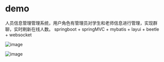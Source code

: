 # demo
人员信息管理管理系统，用户角色有管理员对学生和老师信息进行管理，实现群聊，实时刷新在线人数。
springboot + springMVC + mybatis + layui + beetle + websocket

![image](https://user-images.githubusercontent.com/72490439/109586745-cb11d900-7b40-11eb-9651-1e09ad240c91.png)

![image](https://user-images.githubusercontent.com/72490439/109587010-4b383e80-7b41-11eb-87e1-e151386a64c1.png)
